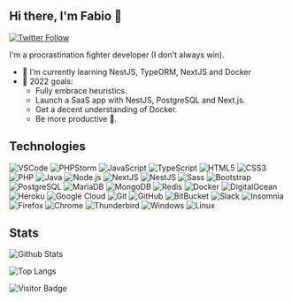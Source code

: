 ## Hi there, I'm Fabio 👋
[![Twitter Follow](https://img.shields.io/twitter/follow/FabioIndustries?color=1DA1F2&logo=twitter&style=for-the-badge)](https://twitter.com/intent/follow?original_referer=https%3A%2F%2Fgithub.com%2FFabioIndustries&screen_name=FabioIndustries)

I'm a procrastination fighter developer (I don't always win).

- 🌱 I’m currently learning NestJS, TypeORM, NextJS and Docker
- 🥅 2022 goals:
  - Fully embrace heuristics.
  - Launch a SaaS app with NestJS, PostgreSQL and Next.js.
  - Get a decent understanding of Docker.
  - Be more productive 💪.

## Technologies

![VSCode](https://img.shields.io/badge/-VSCode-blue?style=flat-square&logo=visualstudiocode)
![PHPStorm](https://img.shields.io/badge/-PHPStorm-purple?style=flat-square&logo=phpstorm)
![JavaScript](https://img.shields.io/badge/-JavaScript-black?style=flat-square&logo=javascript)
![TypeScript](https://img.shields.io/badge/-TypeScript-003fcc?style=flat-square&logo=typescript)
![HTML5](https://img.shields.io/badge/-HTML5-E34F26?style=flat-square&logo=html5&logoColor=white)
![CSS3](https://img.shields.io/badge/-CSS3-1572B6?style=flat-square&logo=css3)
![PHP](https://img.shields.io/badge/-PHP-858eb8?style=flat-square&logo=php&logoColor=50556e)
![Java](https://img.shields.io/badge/-Java-orange?style=flat-square&logo=java&logoColor=black)
![Node.js](https://img.shields.io/badge/-Node.js-1d4d4d?style=flat-square&logo=node.js)
![NextJS](https://img.shields.io/badge/-Next.js-black?style=flat-square&logo=next.js&logoColor=white)
![NestJS](https://img.shields.io/badge/-NestJS-black?style=flat-square&logo=nestjs&logoColor=e0234e)
![Sass](https://img.shields.io/badge/-Sass-4d4c4c?style=flat-square&logo=sass)
![Bootstrap](https://img.shields.io/badge/-Bootstrap-4d0d7d?style=flat-square&logo=bootstrap)
![PostgreSQL](https://img.shields.io/badge/-PostgreSQL-336791?style=flat-square&logo=postgresql&logoColor=white)
![MariaDB](https://img.shields.io/badge/-MariaDB-blue?style=flat-square&logo=mariadb)
![MongoDB](https://img.shields.io/badge/-MongoDB-green?style=flat-square&logo=mongodb)
![Redis](https://img.shields.io/badge/-Redis-black?style=flat-square&logo=Redis)
![Docker](https://img.shields.io/badge/-Docker-black?style=flat-square&logo=docker)
![DigitalOcean](https://img.shields.io/badge/-Digital%20Ocean-darkblue?style=flat-square&logo=digitalocean)
![Heroku](https://img.shields.io/badge/-Heroku-430098?style=flat-square&logo=heroku)
![Google Cloud](https://img.shields.io/badge/Google%20Cloud-black?style=flat-square&logo=google-cloud)
![Git](https://img.shields.io/badge/-Git-black?style=flat-square&logo=git)
![GitHub](https://img.shields.io/badge/-GitHub-181717?style=flat-square&logo=github)
![BitBucket](https://img.shields.io/badge/-BitBucket-darkblue?style=flat-square&logo=bitbucket)
![Slack](https://img.shields.io/badge/-Slack-yellow?style=flat-square&logo=slack)
![Insomnia](https://img.shields.io/badge/-Insomnia-purple?style=flat-square&logo=insomnia)
![Firefox](https://img.shields.io/badge/-Firefox-orange?style=flat-square&logo=firefox&logoColor=white)
![Chrome](https://img.shields.io/badge/-Chrome-yellow?style=flat-square&logo=googlechrome&logoColor=white)
![Thunderbird](https://img.shields.io/badge/-Thunderbird-white?style=flat-square&logo=thunderbird)
![Windows](https://img.shields.io/badge/-Windows-black?style=flat-square&logo=windows)
![Linux](https://img.shields.io/badge/-Linux-white?style=flat-square&logo=linux&logoColor=black)

## Stats

![Github Stats](https://github-readme-stats.vercel.app/api?username=fabioindustries&count_private=true&show_icons=true&include_all_commits=true)

![Top Langs](https://github-readme-stats.vercel.app/api/top-langs/?username=fabioindustries&hide=TeX&layout=compact)

![Visitor Badge](https://visitor-badge.laobi.icu/badge?page_id=fabioindustries.fabioindustries)
